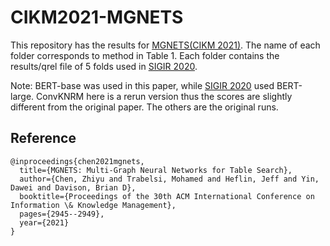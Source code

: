 # CIKM2021-MGNETS

This repository has the results for [MGNETS(CIKM 2021)](https://dl.acm.org/doi/abs/10.1145/3459637.3482140).
The name of each folder corresponds to method in Table 1. Each folder contains the results/qrel file of 5 folds used in [SIGIR 2020](https://github.com/Zhiyu-Chen/SIGIR2020-BERT-Table-Search). 

Note: BERT-base was used in this paper, while  [SIGIR 2020](https://github.com/Zhiyu-Chen/SIGIR2020-BERT-Table-Search) used BERT-large. ConvKNRM here is a rerun version thus the scores are slightly different from the original paper. The others are the original runs.


## Reference

    @inproceedings{chen2021mgnets,
      title={MGNETS: Multi-Graph Neural Networks for Table Search},
      author={Chen, Zhiyu and Trabelsi, Mohamed and Heflin, Jeff and Yin, Dawei and Davison, Brian D},
      booktitle={Proceedings of the 30th ACM International Conference on Information \& Knowledge Management},
      pages={2945--2949},
      year={2021}
    }

